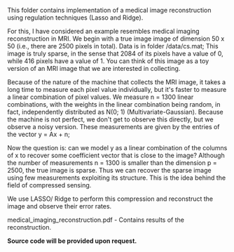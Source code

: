 This folder contains implementation of a medical image reconstruction using regulation techniques (Lasso and Ridge).  

For this, I have considered an example resembles medical imaging reconstruction in MRI. We begin with a true image image of dimension 50 x 50 (i.e., there are 2500 pixels in total). Data is in folder /data/cs.mat;  This image is truly sparse, in the sense that 2084 of its pixels have a value of 0, while 416 pixels have a value of 1. You can think of this image as a toy version of an MRI image that we are interested in collecting.  

Because of the nature of the machine that collects the MRI image, it takes a long time to measure each pixel value individually, but it's faster to measure a linear combination of pixel values. We measure n = 1300 linear combinations, with the weights in the linear combination being random, in fact, independently distributed as N(0; 1) (Multivariate-Gaussian). Because the machine is not perfect, we don't get to observe this directly, but we observe a noisy version. These measurements are given by the entries of the vector
y = Ax + n;  

Now the question is: can we model y as a linear combination of the columns of x to recover some coefficient vector that is close to the image? Although the number of measurements n = 1300 is smaller than the dimension p = 2500, the true image is sparse. Thus we can recover the sparse image using few measurements exploiting its structure. This is the idea behind the field of compressed sensing.  

We use LASSO/ Ridge to perform this compression and reconstruct the image and observe their error rates.  

medical_imaging_reconstruction.pdf - Contains results of the reconstruction.  

**Source code will be provided upon request.**
